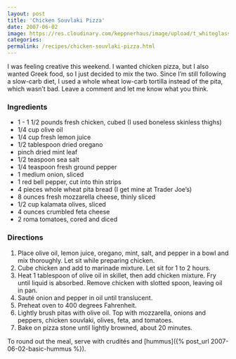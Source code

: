 ```yaml
---
layout: post
title: 'Chicken Souvlaki Pizza'
date: 2007-06-02
image: https://res.cloudinary.com/keppnerhaus/image/upload/t_whiteglass-blog/v1504127823/keppner-recipes/blog/chicken-souvlaki-pizza.jpg
categories:
permalink: /recipes/chicken-souvlaki-pizza.html
---
```


I was feeling creative this weekend. I wanted chicken pizza, but I also wanted Greek food, so I just decided to mix the two. Since I’m still following a slow-carb diet, I used a whole wheat low-carb tortilla instead of the pita, which wasn’t bad. Leave a comment and let me know what you think.

### Ingredients

- 1 - 1 1/2 pounds fresh chicken, cubed (I used boneless skinless thighs)
- 1/4 cup olive oil
- 1/4 cup fresh lemon juice
- 1/2 tablespoon dried oregano
- pinch dried mint leaf
- 1/2 teaspoon sea salt
- 1/4 teaspoon fresh ground pepper
- 1 medium onion, sliced
- 1 red bell pepper, cut into thin strips
- 4 pieces whole wheat pita bread (I get mine at Trader Joe’s)
- 8 ounces fresh mozzarella cheese, thinly sliced
- 1/2 cup kalamata olives, sliced
- 4 ounces crumbled feta cheese
- 2 roma tomatoes, cored and diced

### Directions

1. Place olive oil, lemon juice, oregano, mint, salt, and pepper in a bowl and mix thoroughly. Let sit while preparing chicken.
2. Cube chicken and add to marinade mixture. Let sit for 1 to 2 hours.
3. Heat 1 tablespoon of olive oil in skillet, then add chicken mixture. Fry until liquid is absorbed. Remove chicken with slotted spoon, leaving oil in pan.
4. Sauté onion and pepper in oil until translucent.
5. Preheat oven to 400 degrees Fahrenheit.
6. Lightly brush pitas with olive oil. Top with mozzarella, onions and peppers, chicken souvlaki, olives, feta, and tomatoes.
7. Bake on pizza stone until lightly browned, about 20 minutes.

To round out the meal, serve with crudités and [hummus]({% post_url 2007-06-02-basic-hummus %}).
